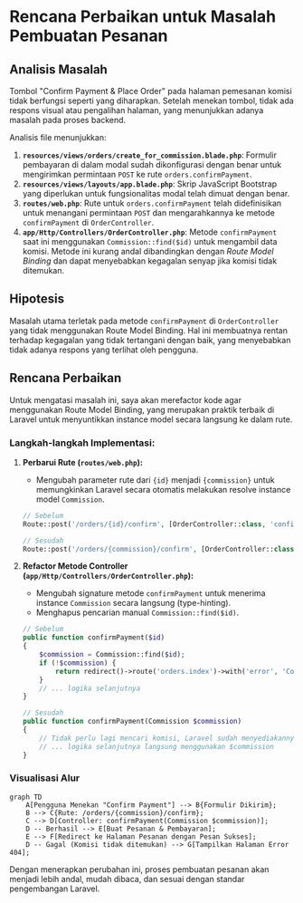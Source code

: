 # Rencana Perbaikan untuk Masalah Pembuatan Pesanan

## Analisis Masalah

Tombol "Confirm Payment & Place Order" pada halaman pemesanan komisi tidak berfungsi seperti yang diharapkan. Setelah menekan tombol, tidak ada respons visual atau pengalihan halaman, yang menunjukkan adanya masalah pada proses backend.

Analisis file menunjukkan:
1.  **`resources/views/orders/create_for_commission.blade.php`**: Formulir pembayaran di dalam modal sudah dikonfigurasi dengan benar untuk mengirimkan permintaan `POST` ke rute `orders.confirmPayment`.
2.  **`resources/views/layouts/app.blade.php`**: Skrip JavaScript Bootstrap yang diperlukan untuk fungsionalitas modal telah dimuat dengan benar.
3.  **`routes/web.php`**: Rute untuk `orders.confirmPayment` telah didefinisikan untuk menangani permintaan `POST` dan mengarahkannya ke metode `confirmPayment` di `OrderController`.
4.  **`app/Http/Controllers/OrderController.php`**: Metode `confirmPayment` saat ini menggunakan `Commission::find($id)` untuk mengambil data komisi. Metode ini kurang andal dibandingkan dengan *Route Model Binding* dan dapat menyebabkan kegagalan senyap jika komisi tidak ditemukan.

## Hipotesis

Masalah utama terletak pada metode `confirmPayment` di `OrderController` yang tidak menggunakan Route Model Binding. Hal ini membuatnya rentan terhadap kegagalan yang tidak tertangani dengan baik, yang menyebabkan tidak adanya respons yang terlihat oleh pengguna.

## Rencana Perbaikan

Untuk mengatasi masalah ini, saya akan merefactor kode agar menggunakan Route Model Binding, yang merupakan praktik terbaik di Laravel untuk menyuntikkan instance model secara langsung ke dalam rute.

### Langkah-langkah Implementasi:

1.  **Perbarui Rute (`routes/web.php`):**
    *   Mengubah parameter rute dari `{id}` menjadi `{commission}` untuk memungkinkan Laravel secara otomatis melakukan resolve instance model `Commission`.

    ```php
    // Sebelum
    Route::post('/orders/{id}/confirm', [OrderController::class, 'confirmPayment'])->name('orders.confirmPayment');

    // Sesudah
    Route::post('/orders/{commission}/confirm', [OrderController::class, 'confirmPayment'])->name('orders.confirmPayment');
    ```

2.  **Refactor Metode Controller (`app/Http/Controllers/OrderController.php`):**
    *   Mengubah signature metode `confirmPayment` untuk menerima instance `Commission` secara langsung (type-hinting).
    *   Menghapus pencarian manual `Commission::find($id)`.

    ```php
    // Sebelum
    public function confirmPayment($id)
    {
        $commission = Commission::find($id);
        if (!$commission) {
            return redirect()->route('orders.index')->with('error', 'Commission not found.');
        }
        // ... logika selanjutnya
    }

    // Sesudah
    public function confirmPayment(Commission $commission)
    {
        // Tidak perlu lagi mencari komisi, Laravel sudah menyediakannya.
        // ... logika selanjutnya langsung menggunakan $commission
    }
    ```

### Visualisasi Alur

```mermaid
graph TD
    A[Pengguna Menekan "Confirm Payment"] --> B{Formulir Dikirim};
    B --> C{Rute: /orders/{commission}/confirm};
    C --> D[Controller: confirmPayment(Commission $commission)];
    D -- Berhasil --> E[Buat Pesanan & Pembayaran];
    E --> F[Redirect ke Halaman Pesanan dengan Pesan Sukses];
    D -- Gagal (Komisi tidak ditemukan) --> G[Tampilkan Halaman Error 404];
```

Dengan menerapkan perubahan ini, proses pembuatan pesanan akan menjadi lebih andal, mudah dibaca, dan sesuai dengan standar pengembangan Laravel.